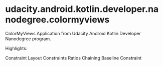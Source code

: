 # udacity.android.kotlin.developer.nanodegree.colormyviews
ColorMyViews Application from Udacity Android Kotlin Developer Nanodegree program.

Highlights:

Constraint Layout
Constraints
Ratios
Chaining
Baseline Constraint